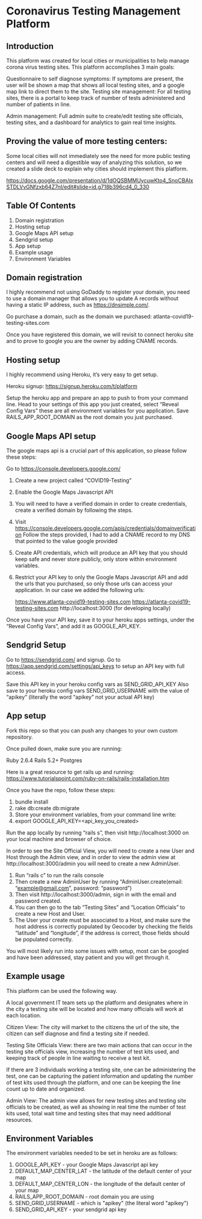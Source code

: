 # Coronavirus Testing Management Platform

## Introduction

This platform was created for local cities or municipalities to help manage corona virus testing sites. This platform accomplishes 3 main goals:

Questionnaire to self diagnose symptoms: If symptoms are present, the user will be shown a map that shows all local testing sites, and a google map link to direct them to the site.
Testing site management: For all testing sites, there is a portal to keep track of number of tests administered and number of patients in line.

Admin management: Full admin suite to create/edit testing site officials, testing sites, and a dashboard for analytics to gain real time insights.

## Proving the value of more testing centers:

Some local cities will not immediately see the need for more public testing centers and will need a digestible way of analyzing this solution, so we created a slide deck to explain why cities should implement this platform.

https://docs.google.com/presentation/d/1dOQSBMMUycuwKto4_SnoCBAIxSTDLVvGNfzxb64Z7nI/edit#slide=id.g718b396cd4_0_330


## Table Of Contents

1. Domain registration
2. Hosting setup
3. Google Maps API setup
4. Sendgrid setup
5. App setup
6. Example usage
7. Environment Variables

## Domain registration

I highly recommend not using GoDaddy to register your domain, you need to use a domain manager that allows you to update A records without having a static IP address, such as https://dnsimple.com/.

Go purchase a domain, such as the domain we purchased: atlanta-covid19-testing-sites.com

Once you have registered this domain, we will revisit to connect heroku site and to prove to google you are the owner by adding CNAME records.

## Hosting setup

I highly recommend using Heroku, it’s very easy to get setup.

Heroku signup: https://signup.heroku.com/t/platform

Setup the heroku app and prepare an app to push to from your command line. Head to your settings of this app you just created, select “Reveal Config Vars” these are all environment variables for you application.
Save RAILS_APP_ROOT_DOMAIN as the root domain you just purchased.

## Google Maps API setup
The google maps api is a crucial part of this application, so please follow these steps:

Go to https://console.developers.google.com/
1. Create a new project called “COVID19-Testing”
2. Enable the Google Maps Javascript API
3. You will need to have a verified domain in order to create credentials, create a verified domain by following the steps.
4. Visit https://console.developers.google.com/apis/credentials/domainverification Follow the steps provided, I had to add a CNAME record to my DNS that pointed to the value google provided
5. Create API credentials, which will produce an API key that you should keep safe and never 	  store publicly, only store within environment variables.
6. Restrict your API key to only the Google Maps Javascript API and add the urls that you purchased, so only those urls can access your application. In our case we added the following urls:

    https://www.atlanta-covid19-testing-sites.com
    https://atlanta-covid19-testing-sites.com
    http://localhost:3000 (for developing locally)

Once you have your API key, save it to your heroku apps settings, under the “Reveal Config Vars”, and add it as GOOGLE_API_KEY.

## Sendgrid Setup

Go to https://sendgrid.com/ and signup. Go to https://app.sendgrid.com/settings/api_keys to setup an API key with full access.

Save this API key in your heroku config vars as SEND_GRID_API_KEY
Also save to your heroku config vars SEND_GRID_USERNAME with the value of “apikey” (literally the word “apikey” not your actual API key)

## App setup

Fork this repo so that you can push any changes to your own custom repository.

Once pulled down, make sure you are running:

Ruby 2.6.4
Rails 5.2+
Postgres

Here is a great resource to get rails up and running: https://www.tutorialspoint.com/ruby-on-rails/rails-installation.htm

Once you have the repo, follow these steps:

1. bundle install
2. rake db:create db:migrate
3. Store your environment variables, from your command line write:
4. export GOOGLE_API_KEY=<api_key_you_created>

Run the app locally by running “rails s”, then visit http://localhost:3000 on your local machine and browser of choice.

In order to see the Site Official View, you will need to create a new User and Host through the Admin view, and in order to view the admin view at http://localhost:3000/admin you will need to create a new AdminUser.

1. Run “rails c” to run the rails console
2. Then create a new AdminUser by running “AdminUser.create(email: “example@gmail.com”, password: “password”)
3. Then visit http://localhost:3000/admin, sign in with the email and password created.
4. You can then go to the tab “Testing Sites” and “Location Officials” to create a new Host and User.
5. The User your create must be associated to a Host, and make sure the host address is correctly populated by Geocoder by  checking the fields “latitude” and “longitude”, if the address is correct, those fields should be populated correctly.

You will most likely run into some issues with setup, most can be googled and have been addressed, stay patient and you will get through it.

## Example usage

This platform can be used the following way.

A local government IT team sets up the platform and designates where in the city a testing site will be located and how many officials will work at each location.

Citizen View: The city will market to the citizens the url of the site, the citizen can self diagnose and find a testing site if needed.

Testing Site Officials View: there are two main actions that can occur in the testing site officials view, increasing the number of test kits used, and keeping track of people in line waiting to receive a test kit.

If there are 3 individuals working a testing site, one can be administering the test, one can be capturing the patient information and updating the number of test kits used through the platform, and one can be keeping the line count up to date and organized.

Admin View: The admin view allows for new testing sites and testing site officials to be created, as well as showing in real time the number of test kits used, total wait time and testing sites that may need additional resources.


## Environment Variables

The environment variables needed to be set in heroku are as follows:

1. GOOGLE_API_KEY - your Google Maps Javascript api key
2. DEFAULT_MAP_CENTER_LAT - the latitude of the default center of your map
3. DEFAULT_MAP_CENTER_LON - the longitude of the default center of your map
4. RAILS_APP_ROOT_DOMAIN - root domain you are using
5. SEND_GRID_USERNAME - which is "apikey" (the literal word "apikey")
6. SEND_GRID_API_KEY - your sendgrid api key
